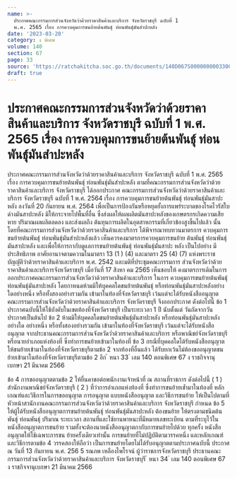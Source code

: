 ```yaml
---
name: >-
  ประกาศคณะกรรมการส่วนจังหวัดว่าด้วยราคาสินค้าและบริการ จังหวัดราชบุรี ฉบับที่ 1
  พ.ศ. 2565 เรื่อง การควบคุมการขนย้ายต้นพันธุ์ ท่อนพันธุ์มันสำปะหลัง
date: '2023-03-20'
category: ง พิเศษ
volume: 140
section: 67
page: 33
source: 'https://ratchakitcha.soc.go.th/documents/140D067S0000000003300.pdf'
draft: true
---
```


# ประกาศคณะกรรมการส่วนจังหวัดว่าด้วยราคาสินค้าและบริการ จังหวัดราชบุรี ฉบับที่ 1 พ.ศ. 2565 เรื่อง การควบคุมการขนย้ายต้นพันธุ์ ท่อนพันธุ์มันสำปะหลัง

ประกาศคณะกรรมการส่วนจังหวัดว่าด้วยราคาสินค้าและบริการ จังหวัดราชบุรี ฉบับที่ 1 พ.ศ. 2565 เรื่อง การควบคุมการขนย้ายต้นพันธุ์ ท่อนพันธุ์มันสำปะหลัง ตามที่คณะกรรมการส่วนจังหวัดว่าด้วยราคาสินค้าและบริการ จังหวัดราชบุรี ได้ออกประกาศ คณะกรรมการส่วนจังหวัดว่าด้วยราคาสินค้าและบริการ จังหวัดราชบุรี ฉบับที่ 1 พ.ศ. 2564 เรื่อง การควบคุมการขนย้ายต้นพันธุ์ ท่อนพันธุ์มันสาปะหลัง ลงวันที่ 20 กันยายน พ.ศ. 2564 เพื่อเป็นการป้องกันหรือหยุดยั้งการแพร่ระบาดของโรคไวรัสใบด่างมันสาปะหลัง มิให้กระจายไปพื้นที่อื่น ซึ่งส่งผลให้ผลผลิตมันสาปะหลังของเกษตรกรเกิดความเสียหาย ปริมาณผลผลิตลดลง และส่งผลถึง ต้นทุนการผลิตในอุตสาหกรรมที่เกี่ยวข้องสูงขึ้นไปแล้ว นั้น โดยที่คณะกรรมการส่วนจังหวัดว่าด้วยราคาสินค้าและบริการ ได้พิจารณาทบทวนมาตรการ ควบคุมการขนย้ายต้นพันธุ์ ท่อนพันธุ์มันสำปะหลังแล้ว เห็นควรคงมาตรการควบคุมการขนย้าย ต้นพันธุ์ ท่อนพันธุ์มันสาปะหลัง และเพื่อให้การกากับดูแลการขนย้ายต้นพันธุ์ ท่อนพันธุ์มันสาปะ หลัง เป็นไปอย่าง มีประสิทธิภาพ อาศัยอานาจตามความในมาตรา 13 (1 ) (4) และมาตรา 25 (4) (7) แห่งพระราชบัญญัติว่าด้วยราคาสินค้าและบริการ พ.ศ. 2542 และมติที่ประชุมคณะกรรมการ ส่วนจังหวัดว่าด้วยราคาสินค้าและบริการจังหวัดราชบุรี เมื่อวันที่ 17 สิงหา คม 2565 เห็นชอบให้ คงมาตรการเดิมในการออกประกาศคณะกรรมการส่วนจังหวัดว่าด้วยราคาสินค้าและบริการ ในการ ควบคุมการขนย้ายต้นพันธุ์ ท่อนพันธุ์มันสาปะหลัง โดยกาหนดห้ามมิให้บุคคลใดขนย้ายต้นพันธุ์ หรือท่อนพันธุ์มันสาปะหลังอย่างใดอย่างหนึ่ง หรือทั้งสองอย่างรวมกัน เข้ามาในท้องที่จังหวัดราชบุรี เว้นแต่จะได้รับหนังสืออนุญาต คณะกรรมการส่วนจังหวัดว่าด้วยราคาสินค้าและบริการ จังหวัดราชบุรี จึงออกประกาศ ดังต่อไปนี้ ข้อ 1 ประกาศฉบับนี้ให้ใช้บังคับในเขตท้องที่จังหวัดราชบุรี เป็นระยะเวลา 1 ปี นับตั้งแต่ วันถัดจากวันประกาศเป็นต้นไป ข้อ 2 ห้ามมิให้บุคคลใดขนย้ายต้นพันธุ์มันสาปะหลัง หรือท่อนพันธุ์มันสาปะหลัง อย่างใด อย่างหนึ่ง หรือทั้งสองอย่างรวมกัน เข้ามาในท้องที่จังหวัดราชบุรี เว้นแต่จะได้รับหนังสืออนุญาต จากประธานคณะกรรมการส่วนจังหวัดว่ำด้วยราคาสินค้าและบริการ หรือพาณิชย์จังหวัดราชบุรี หรือนายอำเภอแห่งท้องที่ ซึ่งทำการขนย้ายเข้ามาในท้องที่ ข้อ 3 กรณีที่บุคคลใดได้รับหนังสืออนุญาตให้ขนย้ายเข้ามาในท้องที่จังหวัดราชบุรีตามข้อ 2 จากท้องที่อื่นแล้ว ได้รับยกเว้นไม่ต้องขออนุญาตขนย้ายเข้ามาในท้องที่จังหวัดราชบุรีตามข้อ 2 อีก ้ หนา 33 ่ เลม 140 ตอนพิเศษ 67 ง ราชกิจจานุเบกษา 21 มีนาคม 2566

ข้อ 4 การขออนุญาตตามข้อ 2 ให้ยื่นคาขอต่อพนักงานเจ้าหน้าที่ ณ สถานที่ราชการ ดังต่อไปนี้ ( 1 ) สำนักงานพาณิชย์จังหวัดราชบุรี ( 2 ) ที่ว่าการอำเภอแห่งท้องที่ ซึ่งทำการขนย้ายเข้ำมาในท้องที่ หลักเกณฑ์และวิธีการในการขออนุญาต การอนุญาต แบบหนังสืออนุญาต และวิธีการขนย้าย ให้เป็นไปตามที่หัวหน้าสานักงานคณะกรรมการส่วนจังหวัดว่าด้วยราคาสินค้าและบริการ จังหวัดราชบุรี กำหนด ข้อ 5 ให้ผู้ได้รับหนังสืออนุญาตการขนย้ายต้นพันธุ์ ท่อนพันธุ์มันสาปะหลัง ต้องขนย้าย ให้ตรงตามชนิดต้นพันธุ์ ท่อนพันธุ์ ปริมาณ ระยะเวลา สถานที่และใช้ยานพาหนะที่มีหมายเลขทะเบียน ตามที่ระบุไว้ในหนังสืออนุญาตการขนย้าย รวมทั้งจะต้องนาหนังสืออนุญาตกากับการขนย้ายไปด้วย ทุกครั้ง หนังสืออนุญาตให้ใช้เฉพาะการขน ย้ายครั้งเดียวเท่านั้น การขนย้ายที่ไม่ปฏิบัติตามวรรคหนึ่ง และหลักเกณฑ์และวิธีการตามข้อ 4 วรรคสองให้ถือว่า เป็นการขนย้ายโดยไม่ได้รับอนุญาตตามประกาศฉบับนี้ ประกาศ ณ วันที่ 13 กันยายน พ.ศ. 256 5 รณภพ เหลืองไพโรจน์ ผู้ว่าราชการจังหวัดราชบุรี ประธานคณะกรรมการส่วนจังหวัดว่าด้วยราคาสินค้าและบริการ จังหวัดราชบุรี ้ หนา 34 ่ เลม 140 ตอนพิเศษ 67 ง ราชกิจจานุเบกษา 21 มีนาคม 2566
